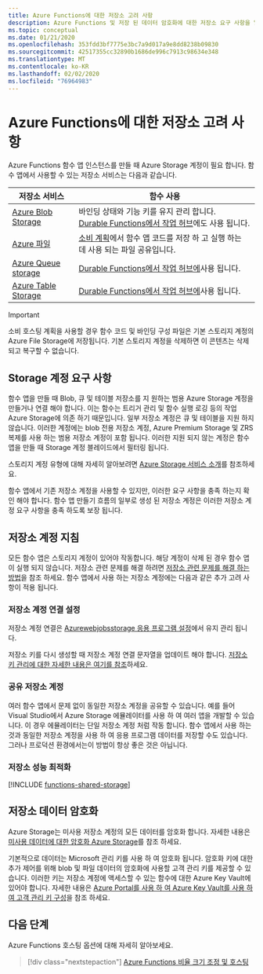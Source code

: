 ```yaml
---
title: Azure Functions에 대한 저장소 고려 사항
description: Azure Functions 및 저장 된 데이터 암호화에 대한 저장소 요구 사항을 알아봅니다.
ms.topic: conceptual
ms.date: 01/21/2020
ms.openlocfilehash: 353fdd3bf7775e3bc7a9d017a9e8dd8238b09830
ms.sourcegitcommit: 42517355cc32890b1686de996c7913c98634e348
ms.translationtype: MT
ms.contentlocale: ko-KR
ms.lasthandoff: 02/02/2020
ms.locfileid: "76964983"
---
```

# <a name="storage-considerations-for-azure-functions"></a>Azure Functions에 대한 저장소 고려 사항

Azure Functions 함수 앱 인스턴스를 만들 때 Azure Storage 계정이 필요 합니다. 함수 앱에서 사용할 수 있는 저장소 서비스는 다음과 같습니다.


|저장소 서비스  | 함수 사용  |
|---------|---------|
| [Azure Blob Storage](/storage/blobs/storage-blobs-overview.md)     | 바인딩 상태와 기능 키를 유지 관리 합니다.  <br/>[Durable Functions에서 작업 허브](durable/durable-functions-task-hubs.md)에도 사용 됩니다. |
| [Azure 파일](../storage/files/storage-files-introduction.md)  | [소비 계획](functions-scale.md#consumption-plan)에서 함수 앱 코드를 저장 하 고 실행 하는 데 사용 되는 파일 공유입니다. |
| [Azure Queue storage](../storage/queues/storage-queues-introduction.md)     | [Durable Functions에서 작업 허브에](durable/durable-functions-task-hubs.md)사용 됩니다.   |
| [Azure Table Storage](../storage/tables/table-storage-overview.md)  |  [Durable Functions에서 작업 허브에](durable/durable-functions-task-hubs.md)사용 됩니다.       |

> [!IMPORTANT]
> 소비 호스팅 계획을 사용할 경우 함수 코드 및 바인딩 구성 파일은 기본 스토리지 계정의 Azure File Storage에 저장됩니다. 기본 스토리지 계정을 삭제하면 이 콘텐츠는 삭제되고 복구할 수 없습니다.

## <a name="storage-account-requirements"></a>Storage 계정 요구 사항

함수 앱을 만들 때 Blob, 큐 및 테이블 저장소를 지 원하는 범용 Azure Storage 계정을 만들거나 연결 해야 합니다. 이는 함수는 트리거 관리 및 함수 실행 로깅 등의 작업 Azure Storage에 의존 하기 때문입니다. 일부 저장소 계정은 큐 및 테이블을 지원 하지 않습니다. 이러한 계정에는 blob 전용 저장소 계정, Azure Premium Storage 및 ZRS 복제를 사용 하는 범용 저장소 계정이 포함 됩니다. 이러한 지원 되지 않는 계정은 함수 앱을 만들 때 Storage 계정 블레이드에서 필터링 됩니다.

스토리지 계정 유형에 대해 자세히 알아보려면 [Azure Storage 서비스 소개](../storage/common/storage-introduction.md#azure-storage-services)를 참조하세요. 

함수 앱에서 기존 저장소 계정을 사용할 수 있지만, 이러한 요구 사항을 충족 하는지 확인 해야 합니다. 함수 앱 만들기 흐름의 일부로 생성 된 저장소 계정은 이러한 저장소 계정 요구 사항을 충족 하도록 보장 됩니다.  

## <a name="storage-account-guidance"></a>저장소 계정 지침

모든 함수 앱은 스토리지 계정이 있어야 작동합니다. 해당 계정이 삭제 된 경우 함수 앱이 실행 되지 않습니다. 저장소 관련 문제를 해결 하려면 [저장소 관련 문제를 해결 하는 방법](functions-recover-storage-account.md)을 참조 하세요. 함수 앱에서 사용 하는 저장소 계정에는 다음과 같은 추가 고려 사항이 적용 됩니다.

### <a name="storage-account-connection-setting"></a>저장소 계정 연결 설정

저장소 계정 연결은 [Azurewebjobsstorage 응용 프로그램 설정](./functions-app-settings.md#azurewebjobsstorage)에서 유지 관리 됩니다. 

저장소 키를 다시 생성할 때 저장소 계정 연결 문자열을 업데이트 해야 합니다. [저장소 키 관리에 대한 자세한 내용은 여기를 참조](https://docs.microsoft.com/azure/storage/common/storage-create-storage-account)하세요.

### <a name="shared-storage-accounts"></a>공유 저장소 계정

여러 함수 앱에서 문제 없이 동일한 저장소 계정을 공유할 수 있습니다. 예를 들어 Visual Studio에서 Azure Storage 에뮬레이터를 사용 하 여 여러 앱을 개발할 수 있습니다. 이 경우 에뮬레이터는 단일 저장소 계정 처럼 작동 합니다. 함수 앱에서 사용 하는 것과 동일한 저장소 계정을 사용 하 여 응용 프로그램 데이터를 저장할 수도 있습니다. 그러나 프로덕션 환경에서는이 방법이 항상 좋은 것은 아닙니다.

### <a name="optimize-storage-performance"></a>저장소 성능 최적화

[!INCLUDE [functions-shared-storage](../../includes/functions-shared-storage.md)]

## <a name="storage-data-encryption"></a>저장소 데이터 암호화

Azure Storage는 미사용 저장소 계정의 모든 데이터를 암호화 합니다. 자세한 내용은 [미사용 데이터에 대한 암호화 Azure Storage](../storage/common/storage-service-encryption.md)를 참조 하세요.

기본적으로 데이터는 Microsoft 관리 키를 사용 하 여 암호화 됩니다. 암호화 키에 대한 추가 제어를 위해 blob 및 파일 데이터의 암호화에 사용할 고객 관리 키를 제공할 수 있습니다. 이러한 키는 저장소 계정에 액세스할 수 있는 함수에 대한 Azure Key Vault에 있어야 합니다. 자세한 내용은 [Azure Portal를 사용 하 여 Azure Key Vault를 사용 하 여 고객 관리 키 구성](../storage/common/storage-encryption-keys-portal.md)을 참조 하세요.  

## <a name="next-steps"></a>다음 단계

Azure Functions 호스팅 옵션에 대해 자세히 알아보세요.

> [!div class="nextstepaction"]
> [Azure Functions 비율 크기 조정 및 호스팅](functions-scale.md)


